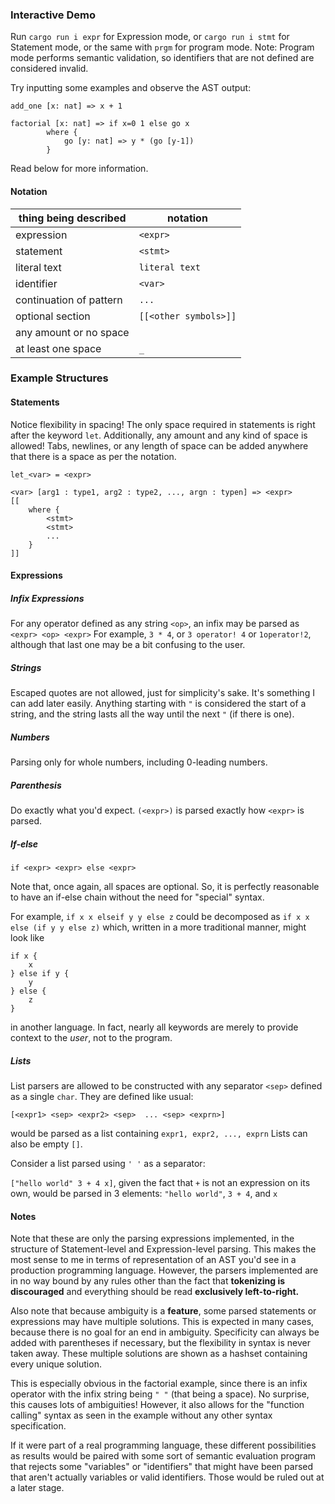 ### Interactive Demo

Run `cargo run i expr` for Expression mode, or `cargo run i stmt` for Statement mode, or the same with `prgm` for program mode.
Note: Program mode performs semantic validation, so identifiers that are not defined are considered invalid.

Try inputting some examples and observe the AST output:

`add_one [x: nat] => x + 1`

```
factorial [x: nat] => if x=0 1 else go x
        where {
            go [y: nat] => y * (go [y-1])
        }
```

Read below for more information.

#### Notation

| thing being described   | notation              |
|-------------------------|-----------------------|
| expression              | `<expr>`              |
| statement               | `<stmt>`              |
| literal text            | `literal text`        |
| identifier              | `<var>`               |
| continuation of pattern | `...`                 |
| optional section        | `[[<other symbols>]]` |
| any amount or no space  | ` `                   |
| at least one space      | `_`                   |


### Example Structures

#### Statements

Notice flexibility in spacing! The only space required in statements is right after the keyword `let`.
Additionally, any amount and any kind of space is allowed! Tabs, newlines, or any length of space can be added anywhere that there is a space as per the notation.

`let_<var> = <expr>`  

```
<var> [arg1 : type1, arg2 : type2, ..., argn : typen] => <expr> 
[[
    where {
        <stmt>
        <stmt>
        ...
    }
]]
```

#### Expressions

##### Infix Expressions

For any operator defined as any string `<op>`, an infix may be parsed as `<expr> <op> <expr>`
For example, `3 * 4`, or `3 operator! 4` or `1operator!2`, although that last one may be a bit confusing to the user.

##### Strings

Escaped quotes are not allowed, just for simplicity's sake. It's something I can add later easily.
Anything starting with `"` is considered the start of a string, and the string lasts all the way until the next `"` (if there is one).

##### Numbers

Parsing only for whole numbers, including 0-leading numbers.

##### Parenthesis

Do exactly what you'd expect.
`(<expr>)` is parsed exactly how `<expr>` is parsed.

##### If-else

```
if <expr> <expr> else <expr>
```
Note that, once again, all spaces are optional. So, it is perfectly reasonable to have an if-else chain without the need for "special" syntax.

For example, `if x x elseif y y else z` could be decomposed as
`if x x else (if y y else z)` which, written in a more traditional manner, might look like
```
if x {
    x
} else if y {
    y
} else {
    z
}
```
in another language. In fact, nearly all keywords are merely to provide context to the *user*, not to the program.

##### Lists

List parsers are allowed to be constructed with any separator `<sep>` defined as a single `char`. They are defined like usual:
```
[<expr1> <sep> <expr2> <sep>  ... <sep> <exprn>]
```
would be parsed as a list containing `expr1, expr2, ..., exprn`
Lists can also be empty `[]`.

Consider a list parsed using `' '` as a separator:

`["hello world" 3 + 4 x]`, given the fact that `+` is not an expression on its own, would be parsed in 3 elements:
`"hello world"`, `3 + 4`, and `x`

#### Notes

Note that these are only the parsing expressions implemented, in the structure of Statement-level and Expression-level
parsing. This makes the most sense to me in terms of representation of an AST you'd see
in a production programming language. However, the parsers implemented are in no way bound by any rules
other than the fact that **tokenizing is discouraged** and everything should be read **exclusively
left-to-right.**

Also note that because ambiguity is a **feature**, some parsed statements or expressions may have multiple solutions. 
This is expected in many cases, because there is no goal for an end in ambiguity. Specificity can always be added
with parentheses if necessary, but the flexibility in syntax is never taken away.
These multiple solutions are shown as a hashset containing every unique solution.

This is especially obvious in the factorial example, since there is an infix operator with
the infix string being `" "` (that being a space). No surprise, this causes lots of ambiguities!
However, it also allows for the "function calling" syntax as seen in the example without any other syntax specification.

If it were part of a real programming language, these different possibilities as results would be paired with some 
sort of semantic evaluation program that rejects some "variables" or "identifiers" that might have been parsed
that aren't actually variables or valid identifiers. Those would be ruled out at a later stage. 